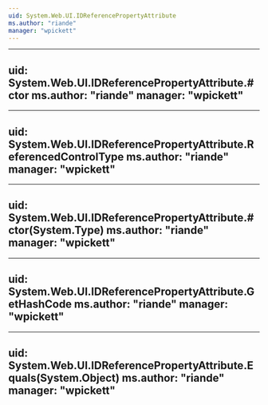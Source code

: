 ```yaml
---
uid: System.Web.UI.IDReferencePropertyAttribute
ms.author: "riande"
manager: "wpickett"
---
```


---
uid: System.Web.UI.IDReferencePropertyAttribute.#ctor
ms.author: "riande"
manager: "wpickett"
---

---
uid: System.Web.UI.IDReferencePropertyAttribute.ReferencedControlType
ms.author: "riande"
manager: "wpickett"
---

---
uid: System.Web.UI.IDReferencePropertyAttribute.#ctor(System.Type)
ms.author: "riande"
manager: "wpickett"
---

---
uid: System.Web.UI.IDReferencePropertyAttribute.GetHashCode
ms.author: "riande"
manager: "wpickett"
---

---
uid: System.Web.UI.IDReferencePropertyAttribute.Equals(System.Object)
ms.author: "riande"
manager: "wpickett"
---
